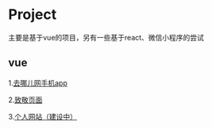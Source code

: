 # Project

主要是基于vue的项目，另有一些基于react、微信小程序的尝试

## vue

1.[去哪儿网手机app](https://github.com/bmwz110/Project/tree/master/vue/travel-app)

2.[致敬页面](https://github.com/bmwz110/Project/tree/master/vue/tribute-page)

3.[个人网站（建设中）](https://github.com/bmwz110/Project/tree/master/vue/personal-webpage)
